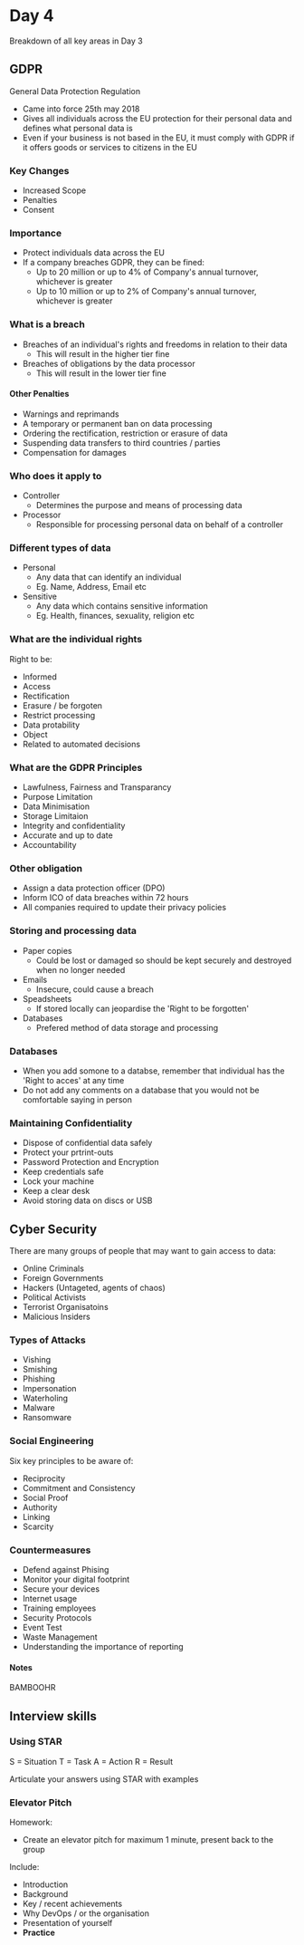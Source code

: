 # Day 4

Breakdown of all key areas in Day 3

## GDPR

General Data Protection Regulation

- Came into force 25th may 2018
- Gives all individuals across the EU protection for their personal data and defines what personal data is
- Even if your business is not based in the EU, it must comply with GDPR if it offers goods or services to citizens in the EU

### Key Changes

- Increased Scope
- Penalties
- Consent

### Importance

- Protect individuals data across the EU
- If a company breaches GDPR, they can be fined:
  - Up to 20 million or up to 4% of Company's annual turnover, whichever is greater
  - Up to 10 million or up to 2% of Company's annual turnover, whichever is greater

### What is a breach

- Breaches of an individual's rights and freedoms in relation to their data
  - This will result in the higher tier fine
- Breaches of obligations by the data processor
  - This will result in the lower tier fine

#### Other Penalties

- Warnings and reprimands
- A temporary or permanent ban on data processing
- Ordering the rectification, restriction or erasure of data
- Suspending data transfers to third countries / parties
- Compensation for damages

### Who does it apply to

- Controller
  - Determines the purpose and means of processing data
- Processor
  - Responsible for processing personal data on behalf of a controller

### Different types of data

- Personal
  - Any data that can identify an individual
  - Eg. Name, Address, Email etc
- Sensitive
  - Any data which contains sensitive information
  - Eg. Health, finances, sexuality, religion etc

### What are the individual rights

Right to be:

- Informed
- Access
- Rectification
- Erasure / be forgoten
- Restrict processing
- Data protability
- Object
- Related to automated decisions

### What are the GDPR Principles

- Lawfulness, Fairness and Transparancy
- Purpose Limitation
- Data Minimisation
- Storage Limitaion
- Integrity and confidentiality
- Accurate and up to date
- Accountability

### Other obligation

- Assign a data protection officer (DPO)
- Inform ICO of data breaches within 72 hours
- All companies required to update their privacy policies

### Storing and processing data

- Paper copies
  - Could be lost or damaged so should be kept securely and destroyed when no longer needed
- Emails
  - Insecure, could cause a breach
- Speadsheets
  - If stored locally can jeopardise the 'Right to be forgotten'
- Databases
  - Prefered method of data storage and processing

### Databases

- When you add somone to a databse, remember that individual has the 'Right to acces' at any time
- Do not add any comments on a database that you would not be comfortable saying in person

### Maintaining Confidentiality

- Dispose of confidential data safely
- Protect your prtrint-outs
- Password Protection and Encryption
- Keep credentials safe
- Lock your machine
- Keep a clear desk
- Avoid storing data on discs or USB

## Cyber Security

There are many groups of people that may want to gain access to data:

- Online Criminals
- Foreign Governments
- Hackers (Untageted, agents of chaos)
- Political Activists
- Terrorist Organisatoins
- Malicious Insiders

### Types of Attacks

- Vishing
- Smishing
- Phishing
- Impersonation
- Waterholing
- Malware
- Ransomware

### Social Engineering

Six key principles to be aware of:

- Reciprocity
- Commitment and Consistency
- Social Proof
- Authority
- Linking
- Scarcity

### Countermeasures

- Defend against Phising
- Monitor your digital footprint
- Secure your devices
- Internet usage
- Training employees
- Security Protocols
- Event Test
- Waste Management
- Understanding the importance of reporting

#### Notes

BAMBOOHR

## Interview skills

### Using STAR

S = Situation
T = Task
A = Action
R = Result

Articulate your answers using STAR with examples

### Elevator Pitch

Homework:

- Create an elevator pitch for maximum 1 minute, present back to the group

Include:

- Introduction
- Background
- Key / recent achievements
- Why DevOps / or the organisation
- Presentation of yourself
- **Practice**
